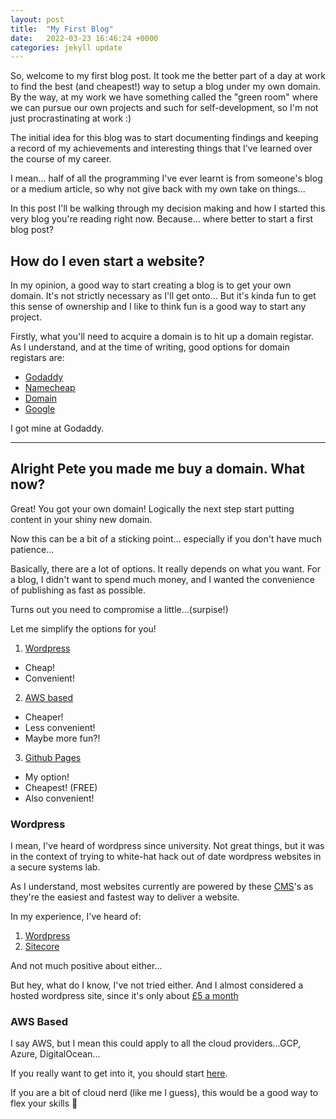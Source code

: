 ```yaml
---
layout: post
title:  "My First Blog"
date:   2022-03-23 16:46:24 +0000
categories: jekyll update
---
```

So, welcome to my first blog post. It took me the better part of a day at work to find the best (and cheapest!) way to setup a blog under my own domain. By the way, at my work we have something called the "green room" where we can pursue our own projects and such for self-development, so I'm not just procrastinating at work :)

The initial idea for this blog was to start documenting findings and keeping a record of my achievements and interesting things that I've learned over the course of my career.

I mean... half of all the programming I've ever learnt is from someone's blog or a medium article, so why not give back with my own take on things...

In this post I'll be walking through my decision making and how I started this very blog you're reading right now. Because... where better to start a first blog post?

## How do I even start a website?

In my opinion, a good way to start creating a blog is to get your own domain. It's not strictly necessary as I'll get onto... But it's kinda fun to get this sense of ownership and I like to think fun is a good way to start any project.

Firstly, what you'll need to acquire a domain is to hit up a domain registar. As I understand, and at the time of writing, good options for domain registars are:

- [Godaddy][godaddy]
- [Namecheap][namecheap]
- [Domain][domain]
- [Google][domain-google]

I got mine at Godaddy.

---

## Alright Pete you made me buy a domain. What now?

Great! You got your own domain! Logically the next step start putting content in your shiny new domain.

Now this can be a bit of a sticking point... especially if you don't have much patience...

Basically, there are a lot of options. It really depends on what you want. For a blog, I didn't want to spend much money, and I wanted the convenience of publishing as fast as possible.

Turns out you need to compromise a little...(surpise!)

Let me simplify the options for you!

1. [Wordpress][wordpress]
  - Cheap!
  - Convenient!
2. [AWS based][aws-website]
  - Cheaper!
  - Less convenient!
  - Maybe more fun?!
3. [Github Pages][gh-pages]
  - My option!
  - Cheapest! (FREE)
  - Also convenient!

### Wordpress

I mean, I've heard of wordpress since university. Not great things, but it was in the context of trying to white-hat hack out of date wordpress websites in a secure systems lab.

As I understand, most websites currently are powered by these [CMS][CMS]'s as they're the easiest and fastest way to deliver a website.

In my experience, I've heard of:

1. [Wordpress][wordpress]
2. [Sitecore][sitecore]

And not much positive about either...

But hey, what do I know, I've not tried either. And I almost considered a hosted wordpress site, since it's only about [£5 a month][wordpress-hosted]

### AWS Based

I say AWS, but I mean this could apply to all the cloud providers...GCP, Azure, DigitalOcean...

If you really want to get into it, you should start [here][aws-website].

If you are a bit of cloud nerd (like me I guess), this would be a good way to flex your skills :muscle:

[godaddy]: https://godaddy.com
[namecheap]: https://www.namecheap.com/
[domain]: https://www.domain.com/
[domain-google]: https://domains.google
[gh-pages]: https://pages.github.com/
[wordpress]: https://wordpress.com/
[aws-website]: https://aws.amazon.com/websites/
[CMS]: https://en.wikipedia.org/wiki/Content_management_system
[sitecore]: https://www.sitecore.com/
[wordpress-hosted]: https://www.godaddy.com/en-uk/hosting/wordpress-hosting